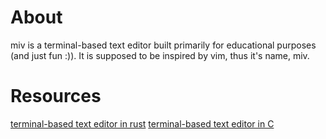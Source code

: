 # About
miv is a terminal-based text editor built primarily for educational purposes (and just fun :)). It is supposed to be inspired by vim, thus it's name, miv.

# Resources
[terminal-based text editor in rust](https://medium.com/@ahmednoor/building-a-terminal-based-text-editor-using-rust-gap-buffer-part-1-8f4a2128548e)
[terminal-based text editor in C](https://viewsourcecode.org/snaptoken/kilo/)
